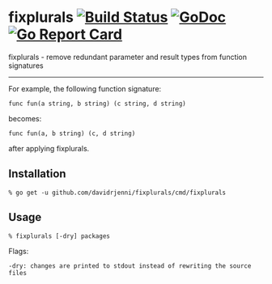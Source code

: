 # fixplurals [![Build Status](https://travis-ci.org/davidrjenni/fixplurals.svg?branch=master)](https://travis-ci.org/davidrjenni/fixplurals) [![GoDoc](https://godoc.org/github.com/davidrjenni/fixplurals?status.svg)](https://godoc.org/github.com/davidrjenni/fixplurals/cmd/fixplurals) [![Go Report Card](https://goreportcard.com/badge/github.com/davidrjenni/fixplurals)](https://goreportcard.com/report/github.com/davidrjenni/fixplurals)

fixplurals - remove redundant parameter and result types from function signatures

---

For example, the following function signature:
```
func fun(a string, b string) (c string, d string)
```
becomes:
```
func fun(a, b string) (c, d string)
```
after applying fixplurals.

## Installation

```
% go get -u github.com/davidrjenni/fixplurals/cmd/fixplurals
```

## Usage

```
% fixplurals [-dry] packages
```

Flags:

	-dry: changes are printed to stdout instead of rewriting the source files
